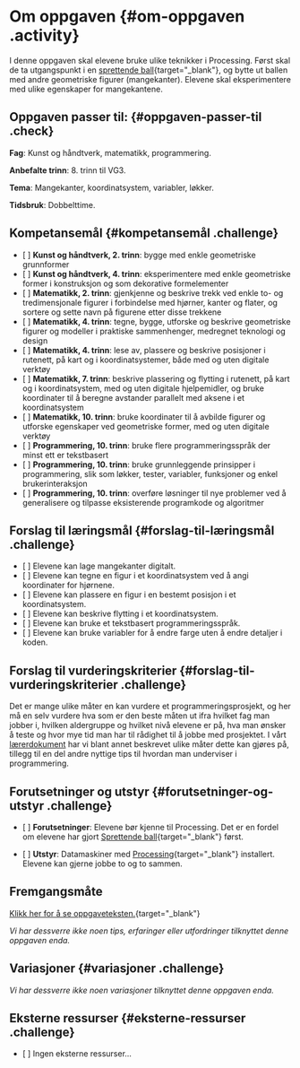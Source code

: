 # Om oppgaven {#om-oppgaven .activity}

I denne oppgaven skal elevene bruke ulike teknikker i Processing. Først
skal de ta utgangspunkt i en [sprettende
ball](../sprettende_ball/sprettende_ball.html){target="_blank"}, og
bytte ut ballen med andre geometriske figurer (mangekanter). Elevene
skal eksperimentere med ulike egenskaper for mangekantene.

## Oppgaven passer til: {#oppgaven-passer-til .check}

**Fag**: Kunst og håndtverk, matematikk, programmering.

**Anbefalte trinn**: 8. trinn til VG3.

**Tema**: Mangekanter, koordinatsystem, variabler, løkker.

**Tidsbruk**: Dobbelttime.

## Kompetansemål {#kompetansemål .challenge}

-   \[ \] **Kunst og håndtverk, 2. trinn**: bygge med enkle geometriske
    grunnformer
-   \[ \] **Kunst og håndtverk, 4. trinn**: eksperimentere med enkle
    geometriske former i konstruksjon og som dekorative formelementer
-   \[ \] **Matematikk, 2. trinn**: gjenkjenne og beskrive trekk ved
    enkle to- og tredimensjonale figurer i forbindelse med hjørner,
    kanter og flater, og sortere og sette navn på figurene etter disse
    trekkene
-   \[ \] **Matematikk, 4. trinn**: tegne, bygge, utforske og beskrive
    geometriske figurer og modeller i praktiske sammenhenger, medregnet
    teknologi og design
-   \[ \] **Matematikk, 4. trinn**: lese av, plassere og beskrive
    posisjoner i rutenett, på kart og i koordinatsystemer, både med og
    uten digitale verktøy
-   \[ \] **Matematikk, 7. trinn**: beskrive plassering og flytting i
    rutenett, på kart og i koordinatsystem, med og uten digitale
    hjelpemidler, og bruke koordinater til å beregne avstander parallelt
    med aksene i et koordinatsystem
-   \[ \] **Matematikk, 10. trinn**: bruke koordinater til å avbilde
    figurer og utforske egenskaper ved geometriske former, med og uten
    digitale verktøy
-   \[ \] **Programmering, 10. trinn**: bruke flere programmeringsspråk
    der minst ett er tekstbasert
-   \[ \] **Programmering, 10. trinn**: bruke grunnleggende prinsipper i
    programmering, slik som løkker, tester, variabler, funksjoner og
    enkel brukerinteraksjon
-   \[ \] **Programmering, 10. trinn**: overføre løsninger til nye
    problemer ved å generalisere og tilpasse eksisterende programkode og
    algoritmer

## Forslag til læringsmål {#forslag-til-læringsmål .challenge}

-   \[ \] Elevene kan lage mangekanter digitalt.
-   \[ \] Elevene kan tegne en figur i et koordinatsystem ved å angi
    koordinater for hjørnene.
-   \[ \] Elevene kan plassere en figur i en bestemt posisjon i et
    koordinatsystem.
-   \[ \] Elevene kan beskrive flytting i et koordinatsystem.
-   \[ \] Elevene kan bruke et tekstbasert programmeringsspråk.
-   \[ \] Elevene kan bruke variabler for å endre farge uten å endre
    detaljer i koden.

## Forslag til vurderingskriterier {#forslag-til-vurderingskriterier .challenge}

Det er mange ulike måter en kan vurdere et programmeringsprosjekt, og
her må en selv vurdere hva som er den beste måten ut ifra hvilket fag
man jobber i, hvilken aldergruppe og hvilket nivå elevene er på, hva man
ønsker å teste og hvor mye tid man har til rådighet til å jobbe med
prosjektet. I vårt
[lærerdokument](../../pages/hvordan_bruke_lærerveiledning.html) har vi
blant annet beskrevet ulike måter dette kan gjøres på, tillegg til en
del andre nyttige tips til hvordan man underviser i programmering.

## Forutsetninger og utstyr {#forutsetninger-og-utstyr .challenge}

-   \[ \] **Forutsetninger**: Elevene bør kjenne til Processing. Det er
    en fordel om elevene har gjort [Sprettende
    ball](../sprettende_ball/sprettende_ball.html){target="_blank"}
    først.

-   \[ \] **Utstyr**: Datamaskiner med
    [Processing](https://www.processing.org/download/){target="_blank"}
    installert. Elevene kan gjerne jobbe to og to sammen.

## Fremgangsmåte

[Klikk her for å se
oppgaveteksten.](../mangekanter/mangekanter.html){target="_blank"}

*Vi har dessverre ikke noen tips, erfaringer eller utfordringer
tilknyttet denne oppgaven enda.*

## Variasjoner {#variasjoner .challenge}

*Vi har dessverre ikke noen variasjoner tilknyttet denne oppgaven enda.*

## Eksterne ressurser {#eksterne-ressurser .challenge}

-   \[ \] Ingen eksterne ressurser...

